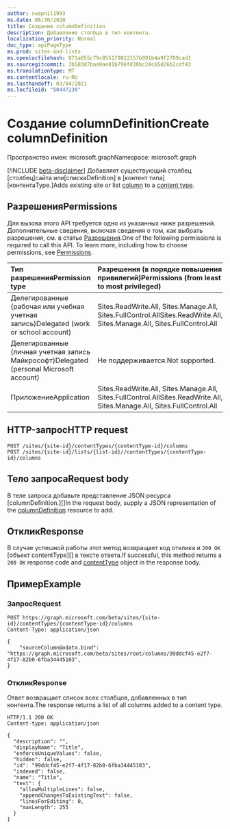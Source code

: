 ```yaml
---
author: swapnil1993
ms.date: 08/30/2020
title: Создание columnDefinition
description: Добавление столбца в тип контента.
localization_priority: Normal
doc_type: apiPageType
ms.prod: sites-and-lists
ms.openlocfilehash: 071a855c79c055179022157b991b4a9f2789cad1
ms.sourcegitcommit: 3b583d7baa9ae81b796fd30bc24c65d26b2cdf43
ms.translationtype: MT
ms.contentlocale: ru-RU
ms.lasthandoff: 03/04/2021
ms.locfileid: "50447230"
---
```

# <a name="create-columndefinition"></a><span data-ttu-id="d690f-103">Создание columnDefinition</span><span class="sxs-lookup"><span data-stu-id="d690f-103">Create columnDefinition</span></span>
<span data-ttu-id="d690f-104">Пространство имен: microsoft.graph</span><span class="sxs-lookup"><span data-stu-id="d690f-104">Namespace: microsoft.graph</span></span>

[!INCLUDE [beta-disclaimer](../../includes/beta-disclaimer.md)]
<span data-ttu-id="d690f-105">Добавляет существующий столбец [столбец]сайта или[спискаDefinition] в [контент типа][контентаType.]</span><span class="sxs-lookup"><span data-stu-id="d690f-105">Adds existing site or list [column][columnDefinition] to a [content type][contentType].</span></span>

## <a name="permissions"></a><span data-ttu-id="d690f-106">Разрешения</span><span class="sxs-lookup"><span data-stu-id="d690f-106">Permissions</span></span>

<span data-ttu-id="d690f-p101">Для вызова этого API требуется одно из указанных ниже разрешений. Дополнительные сведения, включая сведения о том, как выбрать разрешения, см. в статье [Разрешения](/graph/concepts/permissions_reference.md).</span><span class="sxs-lookup"><span data-stu-id="d690f-p101">One of the following permissions is required to call this API. To learn more, including how to choose permissions, see [Permissions](/graph/concepts/permissions_reference.md).</span></span>

  

|<span data-ttu-id="d690f-109">Тип разрешения</span><span class="sxs-lookup"><span data-stu-id="d690f-109">Permission type</span></span> | <span data-ttu-id="d690f-110">Разрешения (в порядке повышения привилегий)</span><span class="sxs-lookup"><span data-stu-id="d690f-110">Permissions (from least to most privileged)</span></span> |
|:--------------------|:---------------------------------------------------------|
|<span data-ttu-id="d690f-111">Делегированные (рабочая или учебная учетная запись)</span><span class="sxs-lookup"><span data-stu-id="d690f-111">Delegated (work or school account)</span></span> | <span data-ttu-id="d690f-112">Sites.ReadWrite.All, Sites.Manage.All, Sites.FullControl.All</span><span class="sxs-lookup"><span data-stu-id="d690f-112">Sites.ReadWrite.All, Sites.Manage.All, Sites.FullControl.All</span></span> |
|<span data-ttu-id="d690f-113">Делегированные (личная учетная запись Майкрософт)</span><span class="sxs-lookup"><span data-stu-id="d690f-113">Delegated (personal Microsoft account)</span></span> | <span data-ttu-id="d690f-114">Не поддерживается.</span><span class="sxs-lookup"><span data-stu-id="d690f-114">Not supported.</span></span> |
|<span data-ttu-id="d690f-115">Приложение</span><span class="sxs-lookup"><span data-stu-id="d690f-115">Application</span></span> | <span data-ttu-id="d690f-116">Sites.ReadWrite.All, Sites.Manage.All, Sites.FullControl.All</span><span class="sxs-lookup"><span data-stu-id="d690f-116">Sites.ReadWrite.All, Sites.Manage.All, Sites.FullControl.All</span></span> |

  

## <a name="http-request"></a><span data-ttu-id="d690f-117">HTTP-запрос</span><span class="sxs-lookup"><span data-stu-id="d690f-117">HTTP request</span></span>

<!-- { "blockType": "ignored" } -->
```http
POST /sites/{site-id}/contentTypes/{contentType-id}/columns
POST /sites/{site-id}/lists/{list-id}//contentTypes/{contentType-id}/columns
```

## <a name="request-body"></a><span data-ttu-id="d690f-118">Тело запроса</span><span class="sxs-lookup"><span data-stu-id="d690f-118">Request body</span></span>

<span data-ttu-id="d690f-119">В теле запроса добавьте представление JSON ресурса [columnDefinition.][]</span><span class="sxs-lookup"><span data-stu-id="d690f-119">In the request body, supply a JSON representation of the [columnDefinition][] resource to add.</span></span>  

## <a name="response"></a><span data-ttu-id="d690f-120">Отклик</span><span class="sxs-lookup"><span data-stu-id="d690f-120">Response</span></span>

<span data-ttu-id="d690f-121">В случае успешной работы этот метод возвращает код отклика и `200 OK` [объект contentType][] в тексте ответа.</span><span class="sxs-lookup"><span data-stu-id="d690f-121">If successful, this method returns a `200 OK` response code and [contentType][] object in the response body.</span></span>

## <a name="example"></a><span data-ttu-id="d690f-122">Пример</span><span class="sxs-lookup"><span data-stu-id="d690f-122">Example</span></span>

### <a name="request"></a><span data-ttu-id="d690f-123">Запрос</span><span class="sxs-lookup"><span data-stu-id="d690f-123">Request</span></span>
<!-- { "blockType": "request" } -->
```http
POST https://graph.microsoft.com/beta/sites/{site-id}/contentTypes/{contentType-id}/columns
Content-Type: application/json

{
    "sourceColumn@odata.bind": "https://graph.microsoft.com/beta/sites/root/columns/99ddcf45-e2f7-4f17-82b0-6fba34445103",
}
```

### <a name="response"></a><span data-ttu-id="d690f-124">Отклик</span><span class="sxs-lookup"><span data-stu-id="d690f-124">Response</span></span>

<span data-ttu-id="d690f-125">Ответ возвращает список всех столбцов, добавленных в тип контента.</span><span class="sxs-lookup"><span data-stu-id="d690f-125">The response returns a list of all columns added to a content type.</span></span>

<!-- { "blockType": "response", "@type": "microsoft.graph.columnDefinition", "truncated": true, "scopes": "sites.readwrite.all" } -->

  

```http
HTTP/1.1 200 OK
Content-type: application/json

{
  "description": "",
  "displayName": "Title",
  "enforceUniqueValues": false,
  "hidden": false,
  "id": "99ddcf45-e2f7-4f17-82b0-6fba34445103",
  "indexed": false,
  "name": "Title",
  "text": {
    "allowMultipleLines": false,
    "appendChangesToExistingText": false,
    "linesForEditing": 0,
    "maxLength": 255
  }
}

```

  

[columnDefinition]: ../resources/columnDefinition.md
[contentType]: ../resources/contentType.md
  


